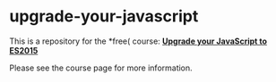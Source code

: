 # upgrade-your-javascript

This is a repository for the *free( course: **[Upgrade your JavaScript to ES2015](https://www.fullstacktraining.com/courses/upgrade-your-javascript-to-es2015)**

Please see the course page for more information.

